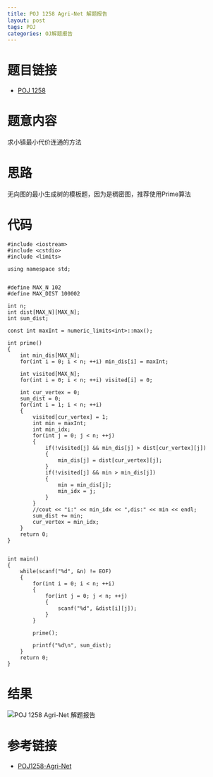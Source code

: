 ```yaml
---
title: POJ 1258 Agri-Net 解题报告
layout: post
tags: POJ
categories: OJ解题报告
---
```

# 题目链接

* [POJ 1258](http://poj.org/problem?id=1258)

# 题意内容
求小镇最小代价连通的方法

# 思路
无向图的最小生成树的模板题，因为是稠密图，推荐使用Prime算法

# 代码
```
#include <iostream>
#include <cstdio>
#include <limits>

using namespace std;


#define MAX_N 102
#define MAX_DIST 100002

int n;
int dist[MAX_N][MAX_N];
int sum_dist;

const int maxInt = numeric_limits<int>::max();

int prime()
{	
	int min_dis[MAX_N];
	for(int i = 0; i < n; ++i) min_dis[i] = maxInt;
	
	int visited[MAX_N];
	for(int i = 0; i < n; ++i) visited[i] = 0;
	
	int cur_vertex = 0;	
	sum_dist = 0;
	for(int i = 1; i < n; ++i)
	{
		visited[cur_vertex] = 1;
		int min = maxInt;
		int min_idx;
		for(int j = 0; j < n; ++j)
		{
			if(!visited[j] && min_dis[j] > dist[cur_vertex][j])
			{
				min_dis[j] = dist[cur_vertex][j];
			}
			if(!visited[j] && min > min_dis[j])
			{
				min = min_dis[j];
				min_idx = j;
			}
		}
		//cout << "i:" << min_idx << ",dis:" << min << endl;
		sum_dist += min;
		cur_vertex = min_idx;
	}
	return 0;
}


int main()
{
	while(scanf("%d", &n) != EOF)
	{
		for(int i = 0; i < n; ++i)
		{
			for(int j = 0; j < n; ++j)
			{
				scanf("%d", &dist[i][j]);
			}
		}
		
		prime();
		
		printf("%d\n", sum_dist);
	}
	return 0;
}
```

# 结果
![POJ 1258 Agri-Net 解题报告](http://pam39teno.bkt.clouddn.com/JekyllWriter/QQ%E6%88%AA%E5%9B%BE20180625115147.jpg)

# 参考链接

* [POJ1258-Agri-Net](https://blog.csdn.net/lyy289065406/article/details/6645982)